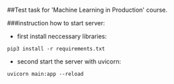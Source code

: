 ##Test task for 'Machine Learning in Production' course.

###instruction how to start server:
 - first install neccessary libraries:
```
pip3 install -r requirements.txt
```
 - second start the server with uvicorn:
```
uvicorn main:app --reload
```
